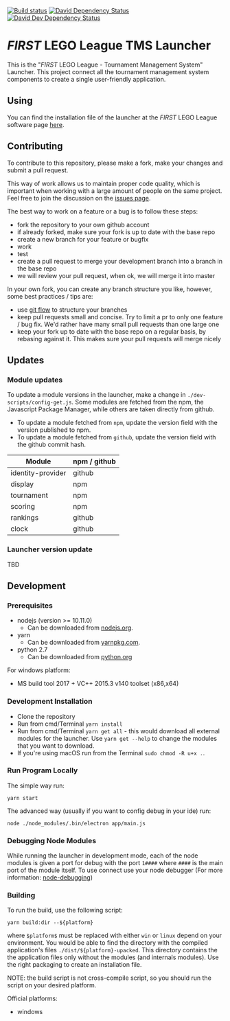 [![Build status](https://ci.appveyor.com/api/projects/status/0y2bsm8ku11q6vyt?svg=true)](https://ci.appveyor.com/project/2roy999/launcher-8a1fe)
[![David Dependency Status](https://david-dm.org/FirstLegoLeague/Launcher.png)](https://david-dm.org/FirstLegoLeague/Launcher)
[![David Dev Dependency Status](https://david-dm.org/FirstLegoLeague/Launcher/dev-status.png)](https://david-dm.org/FirstLegoLeague/Launcher#info=devDependencies)

# _FIRST_ LEGO League TMS Launcher 

This is the "_FIRST_ LEGO League - Tournament Management System" Launcher. This project connect
 all the tournament management system components to create a single
 user-friendly application.

## Using

You can find the installation file of the launcher at the _FIRST_ LEGO League
 software page [here](http://www.fll-tools.com/software/).

## Contributing

To contribute to this repository, please make a fork, make your changes and
 submit a pull request.

This way of work allows us to maintain proper code quality, which is important
 when working with a large amount of people on the same project. Feel free to
 join the discussion on the
 [issues page](https://github.com/FirstLegoLeague/fllscoring/issues).

The best way to work on a feature or a bug is to follow these steps:

- fork the repository to your own github account
- if already forked, make sure your fork is up to date with the base repo
- create a new branch for your feature or bugfix
- work
- test
- create a pull request to merge your development branch into a branch in the
  base repo
- we will review your pull request, when ok, we will merge it into master

In your own fork, you can create any branch structure you like, however, some
best practices / tips are:

- use [git flow](https://jeffkreeftmeijer.com/2010/why-arent-you-using-git-flow/)
  to structure your branches
- keep pull requests small and concise. Try to limit a pr to only one feature /
  bug fix. We'd rather have many small pull requests than one large one
- keep your fork up to date with the base repo on a regular basis, by rebasing
  against it. This makes sure your pull requests will merge nicely

## Updates

### Module updates

To update a module versions in the launcher, make a change in
 `./dev-scripts/config-get.js`. Some modules are fetched from the npm, the
 Javascript Package Manager, while others are taken directly from github.

- To update a module fetched from `npm`, update the version field with the version published to npm.
- To update a module fetched from `github`, update the version field with the github commit hash.

| Module | npm / github |
| --- | --- |
|identity-provider|github|
|display|npm|
|tournament|npm|
|scoring|npm|
|rankings|github
|clock|github|

### Launcher version update

TBD

## Development

### Prerequisites

- nodejs (version >= 10.11.0)
  - Can be downloaded from [nodejs.org](https://nodejs.org).
- yarn
  - Can be downloaded from [yarnpkg.com](https://yarnpkg.com).
- python 2.7
  - Can be downloaded from [python.org](https://www.python.org)

For windows platform:
- MS build tool 2017 + VC++ 2015.3 v140 toolset (x86,x64)

### Development Installation

- Clone the repository
- Run from cmd/Terminal `yarn install`
- Run from cmd/Terminal `yarn get all` - this would download all external
  modules for the launcher. Use `yarn get --help` to change the modules
  that you want to download.
- If you're using macOS run from the Terminal ``sudo chmod -R u+x .``.

### Run Program Locally

The simple way run:
```
yarn start
```

The advanced way (usually if you want to config debug in your ide) run:
```
node ./node_modules/.bin/electron app/main.js
```

### Debugging Node Modules

While running the launcher in development mode, each of the node modules is
 given a port for debug with the port `1####` where `####` is the main port of
 the module itself. To use connect use your node debugger (For more
 information: [node-debugging](https://nodejs.org/en/docs/guides/debugging-getting-started/)) 

### Building

To run the build, use the following script:
```
yarn build:dir --${platform}
```
where `$platform$` must be replaced with either `win` or `linux` depend on
 your environment. You would be able to find the directory with the compiled
 application's files `./dist/${platform}-upacked`. This directory contains the
 the application files only without the modules (and internals modules). Use
 the right packaging to create an installation file. 

NOTE: the build script is not cross-compile script, so you should run
 the script on your desired platform.

Official platforms:
 - windows
